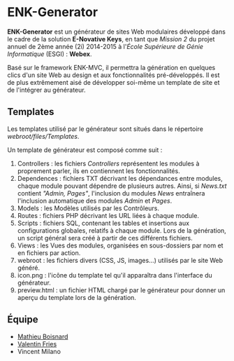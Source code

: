 ENK-Generator
=============

**ENK-Generator** est un générateur de sites Web modulaires développé dans le cadre de la solution **E-Novative Keys**, en tant que *Mission 2* du projet annuel de 2ème année (2i) 2014-2015 à l'*École Supérieure de Génie Informatique* (ESGI) : **Webex**.

Basé sur le framework ENK-MVC, il permettra la génération en quelques clics d'un site Web au design et aux fonctionnalités pré-développés. Il est de plus extrêmement aisé de développer soi-même un template de site et de l'intégrer au générateur.

Templates
------------

Les templates utilisé par le générateur sont situés dans le répertoire *webroot/files/Templates*.

Un template de générateur est composé comme suit :

1. Controllers : les fichiers *Controllers* représentent les modules à proprement parler, ils en contiennent les fonctionnalités.
2. Dependences : fichiers TXT décrivant les dépendances entre modules, chaque module pouvant dépendre de plusieurs autres. Ainsi, si *News.txt* contient *"Admin, Pages"*, l'inclusion du modules *News* entraînera l'inclusion automatique des modules *Admin* et *Pages*.
3. Models : les Modèles utilisés par les Contrôleurs.
4. Routes : fichiers PHP décrivant les URL liées à chaque module.
5. Scripts : fichiers SQL, contenant les tables et insertions aux configurations globales, relatifs à chaque module. Lors de la génération, un script général sera créé à partir de ces différents fichiers.
6. Views : les Vues des modules, organisées en sous-dossiers par nom et en fichiers par action.
7. webroot : les fichiers divers (CSS, JS, images...) utilisés par le site Web généré.
8. icon.png : l'icône du template tel qu'il apparaîtra dans l'interface du générateur.
9. preview.html : un fichier HTML chargé par le générateur pour donner un aperçu du template lors de la génération.

Équipe
------------
* [Mathieu Boisnard](https://github.com/mboisnard)
* [Valentin Fries](https://github.com/MrKloan)
* Vincent Milano